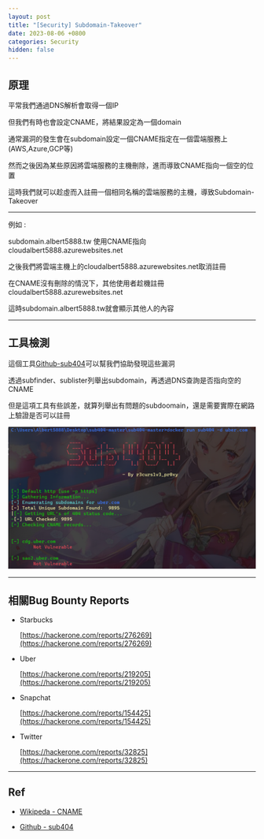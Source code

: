 ```yaml
---
layout: post
title: "[Security] Subdomain-Takeover"
date: 2023-08-06 +0800
categories: Security
hidden: false
---
```


## 原理

平常我們通過DNS解析會取得一個IP

但我們有時也會設定CNAME，將結果設定為一個domain

通常漏洞的發生會在subdomain設定一個CNAME指定在一個雲端服務上(AWS,Azure,GCP等)

然而之後因為某些原因將雲端服務的主機刪除，進而導致CNAME指向一個空的位置

這時我們就可以趁虛而入註冊一個相同名稱的雲端服務的主機，導致Subdomain-Takeover

---

例如 :

subdomain.albert5888.tw 使用CNAME指向 cloudalbert5888.azurewebsites.net

之後我們將雲端主機上的cloudalbert5888.azurewebsites.net取消註冊

在CNAME沒有刪除的情況下，其他使用者趁機註冊cloudalbert5888.azurewebsites.net

這時subdomain.albert5888.tw就會顯示其他人的內容

---

## 工具檢測

這個工具[Github-sub404](https://github.com/r3curs1v3-pr0xy/sub404)可以幫我們協助發現這些漏洞

透過subfinder、sublister列舉出subdomain，再透過DNS查詢是否指向空的CNAME

但是這項工具有些誤差，就算列舉出有問題的subdoomain，還是需要實際在網路上驗證是否可以註冊

![](/images/2023/08/6L8zSLW.png)

---

## 相關Bug Bounty Reports

 - Starbucks

    [https://hackerone.com/reports/276269](https://hackerone.com/reports/276269)

 - Uber

    [https://hackerone.com/reports/219205](https://hackerone.com/reports/219205)

 - Snapchat

    [https://hackerone.com/reports/154425](https://hackerone.com/reports/154425)

 - Twitter

    [https://hackerone.com/reports/32825](https://hackerone.com/reports/32825)

---

## Ref

 - [Wikipeda - CNAME](https://zh.wikipedia.org/zh-tw/CNAME%E8%AE%B0%E5%BD%95_)

 - [Github - sub404](https://github.com/r3curs1v3-pr0xy/sub404)
